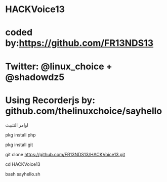 # HACKVoice13
# coded by:https://github.com/FR13NDS13
# Twitter: @linux_choice + @shadowdz5
# Using Recorderjs by: github.com/thelinuxchoice/sayhello

اوامر التثبيث

pkg install php

pkg install git

git clone https://github.com/FR13NDS13/HACKVoice13.git

cd HACKVoice13 

bash sayhello.sh
